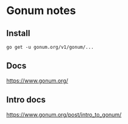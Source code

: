 # Gonum notes

## Install

`go get -u gonum.org/v1/gonum/...`

## Docs

https://www.gonum.org/

## Intro docs

https://www.gonum.org/post/intro_to_gonum/
